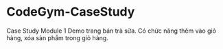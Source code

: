 # CodeGym-CaseStudy

Case Study Module 1
Demo trang bán trà sữa.
Có chức năng thêm vào giỏ hàng, xóa sản phẩm trong giỏ hàng.
